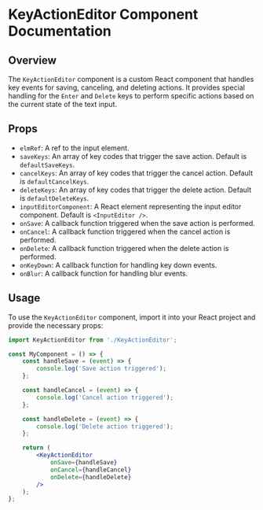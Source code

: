 # KeyActionEditor Component Documentation

## Overview
The `KeyActionEditor` component is a custom React component that handles key events for saving, canceling, and deleting actions. It provides special handling for the `Enter` and `Delete` keys to perform specific actions based on the current state of the text input.

## Props
- `elmRef`: A ref to the input element.
- `saveKeys`: An array of key codes that trigger the save action. Default is `defaultSaveKeys`.
- `cancelKeys`: An array of key codes that trigger the cancel action. Default is `defaultCancelKeys`.
- `deleteKeys`: An array of key codes that trigger the delete action. Default is `defaultDeleteKeys`.
- `inputEditorComponent`: A React element representing the input editor component. Default is `<InputEditor />`.
- `onSave`: A callback function triggered when the save action is performed.
- `onCancel`: A callback function triggered when the cancel action is performed.
- `onDelete`: A callback function triggered when the delete action is performed.
- `onKeyDown`: A callback function for handling key down events.
- `onBlur`: A callback function for handling blur events.

## Usage
To use the `KeyActionEditor` component, import it into your React project and provide the necessary props:

```jsx
import KeyActionEditor from './KeyActionEditor';

const MyComponent = () => {
    const handleSave = (event) => {
        console.log('Save action triggered');
    };

    const handleCancel = (event) => {
        console.log('Cancel action triggered');
    };

    const handleDelete = (event) => {
        console.log('Delete action triggered');
    };

    return (
        <KeyActionEditor
            onSave={handleSave}
            onCancel={handleCancel}
            onDelete={handleDelete}
        />
    );
};
